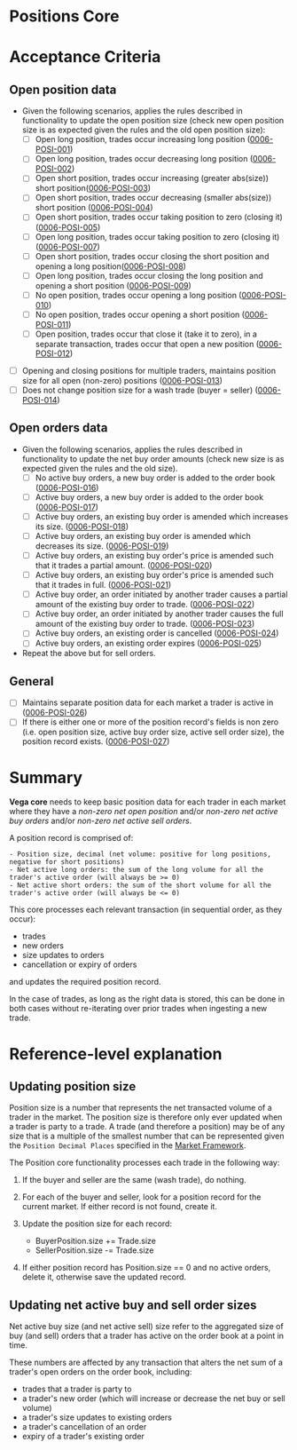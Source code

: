 # Positions Core

# Acceptance Criteria

## Open position data
- Given the following scenarios, applies the rules described in functionality to update the open position size (check new open position size is as expected given the rules and the old open position size):
  - [ ] Open long position, trades occur increasing long position (<a name="0006-POSI-001" href="#0006-POSI-001">0006-POSI-001</a>)
  - [ ] Open long position, trades occur decreasing long position (<a name="0006-POSI-002" href="#0006-POSI-002">0006-POSI-002</a>)
  - [ ] Open short position, trades occur increasing (greater abs(size)) short position(<a name="0006-POSI-003" href="#0006-POSI-003">0006-POSI-003</a>)
  - [ ] Open short position, trades occur decreasing (smaller abs(size)) short position (<a name="0006-POSI-004" href="#0006-POSI-004">0006-POSI-004</a>)
  - [ ] Open short position, trades occur taking position to zero (closing it) (<a name="0006-POSI-005" href="#0006-POSI-005">0006-POSI-005</a>)
  - [ ] Open long position, trades occur taking position to zero (closing it) (<a name="0006-POSI-007" href="#0006-POSI-007">0006-POSI-007</a>)
  - [ ] Open short position, trades occur closing the short position and opening a long position(<a name="0006-POSI-008" href="#0006-POSI-008">0006-POSI-008</a>)
  - [ ] Open long position, trades occur closing the long position and opening a short position (<a name="0006-POSI-009" href="#0006-POSI-009">0006-POSI-009</a>)
  - [ ] No open position, trades occur opening a long position (<a name="0006-POSI-010" href="#0006-POSI-010">0006-POSI-010</a>)
  - [ ] No open position, trades occur opening a short position (<a name="0006-POSI-011" href="#0006-POSI-011">0006-POSI-011</a>)
  - [ ] Open position, trades occur that close it (take it to zero), in a separate transaction, trades occur that open a new position (<a name="0006-POSI-012" href="#0006-POSI-012">0006-POSI-012</a>)
- [ ] Opening and closing positions for multiple traders, maintains position size for all open (non-zero) positions (<a name="0006-POSI-013" href="#0006-POSI-013">0006-POSI-013</a>)
- [ ] Does not change position size for a wash trade (buyer = seller) (<a name="0006-POSI-014" href="#0006-POSI-014">0006-POSI-014</a>)

## Open orders data
- Given the following scenarios, applies the rules described in functionality to update the net buy order amounts (check new size is as expected given the rules and the old size).
  - [ ] No active buy orders, a new buy order is added to the order book (<a name="0006-POSI-016" href="#0006-POSI-016">0006-POSI-016</a>)
  - [ ] Active buy orders, a new buy order is added to the order book (<a name="0006-POSI-017" href="#0006-POSI-017">0006-POSI-017</a>)
  - [ ] Active buy orders, an existing buy order is amended which increases its size. (<a name="0006-POSI-018" href="#0006-POSI-018">0006-POSI-018</a>)
  - [ ] Active buy orders, an existing buy order is amended which decreases its size.  (<a name="0006-POSI-019" href="#0006-POSI-019">0006-POSI-019</a>)
  - [ ] Active buy orders, an existing buy order's price is amended such that it trades a partial amount. (<a name="0006-POSI-020" href="#0006-POSI-020">0006-POSI-020</a>)
  - [ ] Active buy orders, an existing buy order's price is amended such that it trades in full. (<a name="0006-POSI-021" href="#0006-POSI-021">0006-POSI-021</a>)
  - [ ] Active buy order, an order initiated by another trader causes a partial amount of the existing buy order to trade. (<a name="0006-POSI-022" href="#0006-POSI-022">0006-POSI-022</a>)
  - [ ] Active buy order, an order initiated by another trader causes the full amount of the existing buy order to trade. (<a name="0006-POSI-023" href="#0006-POSI-023">0006-POSI-023</a>)
  - [ ] Active buy orders, an existing order is cancelled (<a name="0006-POSI-024" href="#0006-POSI-024">0006-POSI-024</a>)
  - [ ] Active buy orders, an existing order expires (<a name="0006-POSI-025" href="#0006-POSI-025">0006-POSI-025</a>)

- Repeat the above but for sell orders.

## General

- [ ] Maintains separate position data for each market a trader is active in (<a name="0006-POSI-026" href="#0006-POSI-026">0006-POSI-026</a>)
- [ ] If there is either one or more of the position record's fields is non zero (i.e. open position size, active buy order size, active sell order size), the position record exists. (<a name="0006-POSI-027" href="#0006-POSI-027">0006-POSI-027</a>)

# Summary

**Vega core** needs to keep basic position data for each trader in each market where they have a *non-zero net open position* and/or *non-zero net active buy orders* and/or *non-zero net active sell orders*.

A position record is comprised of:

	- Position size, decimal (net volume: positive for long positions, negative for short positions)
	- Net active long orders: the sum of the long volume for all the trader's active order (will always be >= 0)
	- Net active short orders: the sum of the short volume for all the trader's active order (will always be <= 0)

This core processes each relevant transaction (in sequential order, as they occur):
- trades
- new orders
- size updates to orders
- cancellation or expiry of orders

and updates the required position record. 

In the case of trades, as long as the right data is stored, this can be done in both cases without re-iterating over prior trades when ingesting a new trade.

# Reference-level explanation

## Updating position size

Position size is a number that represents the net transacted volume of a trader in the market. The position size is therefore only ever updated when a trader is party to a trade. A trade (and therefore a position) may be of any size that is a multiple of the smallest number that can be represented given the `Position Decimal Places` specified in the [Market Framework](./0001-MKTF-market_framework.md).

The Position core functionality processes each trade in the following way:

1. If the buyer and seller are the same (wash trade), do nothing.

1. For each of the buyer and seller, look for a position record for the current market. If either record is not found, create it.

1. Update the position size for each record:
	- BuyerPosition.size += Trade.size
	- SellerPosition.size -= Trade.size

1. If either position record has Position.size == 0 and no active orders, delete it, otherwise save the updated record.

## Updating net active buy and sell order sizes

Net active buy size (and net active sell) size refer to the aggregated size of buy (and sell) orders that a trader has active on the order book at a point in time. 

These numbers are affected by any transaction that alters the net sum of a trader's open orders on the order book, including:

- trades that a trader is party to
- a trader's new order (which will increase or decrease the net buy or sell volume)
- a trader's size updates to existing orders
- a trader's cancellation of an order
- expiry of a trader's existing order
